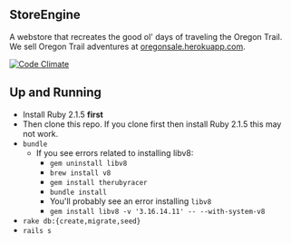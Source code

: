 ## StoreEngine

A webstore that recreates the good ol' days of traveling the Oregon Trail. We sell Oregon Trail adventures at <a href="http://oregonsale.herokuapp.com">oregonsale.herokuapp.com</a>.


[![Code Climate](https://codeclimate.com/github/jmejia/store_engine.png)](https://codeclimate.com/github/jmejia/store_engine)

## Up and Running

* Install Ruby 2.1.5 **first**
* Then clone this repo. If you clone first then install Ruby 2.1.5 this may not work.
* `bundle`
  * If you see errors related to installing libv8:
    * `gem uninstall libv8`
    * `brew install v8`
    * `gem install therubyracer`
    * `bundle install`
    * You'll probably see an error installing `libv8`
    * `gem install libv8 -v '3.16.14.11' -- --with-system-v8`
* `rake db:{create,migrate,seed}`
* `rails s`
